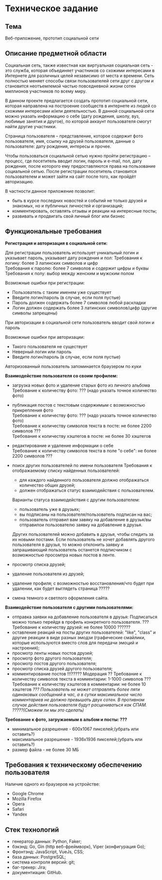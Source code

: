 # Техническое задание
## Тема
Веб-приложение, прототип социальной сети
## Описание предметной области
Социальная сеть, также известная как виртуальная социальная сеть - это служба, которая объединяет участников со схожими интересами в Интернете для различных целей независимо от места и времени. Сеть полностью меняет способы связи пользователей сети друг с другом и становится неотъемлемой частью повседневной жизни сотен миллионов участников по всему миру.

В данном проекте предлагается создать прототип социальной сети, которая направлена на построение сообществ в интернете из людей со схожими интересами и/или деятельностью. В данной социальной сети можно указать информацию о себе (дату рождения, школу, вуз, любимые занятия и другое), по которой аккаунт пользователя смогут найти другие участники.

Страница пользователя – представление, которое содержит фото пользователя, имя, ссылку на друзей пользователя, данные о пользователе: дату рождения, интересы и прочее.

Чтобы пользоваться социальной сетью нужно пройти регистрацию – процесс, где посетитель вводит логин, пароль и e-mail, пол, дату рождения, после которого ему предоставляются права на пользование социальной сетью. После регистрации посетитель становится пользователем и может зайти на сайт после того, как пройдёт авторизацию.

В частности данное приложение позволит:

+ быть в курсе последних новостей и событий не только друзей и знакомых, но и публичных личностей и организаций;
+ комментировать, оставлять отзывы и реакции на интересные посты;
+ развивать и продвигать свой личный блог или бизнес

## Функциональные требования

**Регистрация и авторизация в социальной сети:**

Для регистрации пользователь использует уникальный логин и указывает пароль, указывает дату рождения и пол:
Требования к логину: более 3 латинских символов и цифр   
Требования к паролю: более 7 символов и содержит цифры и буквы 
Требования к полу: выбор между женским и мужским полом

Возможные ошибки при регистрации:
- Пользователь с таким именем уже существует
- Введите логин/пароль (в случае, если поля пустые)
- Пароль должен содержать более 7 символов любой раскладки
- Логин должен содержать более 3 латинских символов/цифр (другие символы запрещены)

При авторизации в социальной сети пользователь вводит свой логин и пароль

Возможные ошибки при авторизации:
* Такого пользователя не существует
* Неверный логин или пароль
* Введите логин/пароль (в случае, если поля пустые)

Авторизованный пользователь запоминается браузером по куки

**Взаимодействие пользователя со своим профилем:**
- загрузка новых фото и удаление старых фото из личного альбома
Требование к количеству фото:   ??? (надо указать точное количество фото) 

- публикация постов с текстовым содержимым с возможностью прикрепления фото   
Требование к количеству фото:   ??? (надо указать точное количество фото)  
Требование к количеству символов текста в посте: не более 2200 символов  ???    
Требование к количеству хэштегов в посте: не более 30 хэштегов

- редактирование и удаление информации о себе   
Требование к количеству символов текста в поле "о себе": не более 2200 символов  ???     
- поиск других пользователей по имени пользователя
  Требования к отображаемому списку найденных пользователей:
  - для каждого найденного пользователя должно отображаться количество общих друзей;
  - должен отображаться статус взаимодействия с пользователем.
  
  Варианты статуса взаимодействия с другим пользователем:
  - пользователь уже в друзьях;
  - вы подписаны на пользователя/пользователь подписан на вас;
  - пользователь отправил вам завяку на добавление в друзья/вы отправилои пользователю заявку на добавление в друзья.
  
  Других пользователей можно добавить в друзья, чтобы следить за их новыми постами. Если пользователь не хочет добавлять другого пользователя в друзья, то можно отклонить заявку и запрашивающий пользователь останется подписчиком с возможностью просомтра новых постов в ленте.

- просмотр списка друзей;
- удаление пользователя из друзей;
- удаление профиля; с возможностью восстановления/что будет при удалении, как будет выглядеть страница ?????
- смена темного и светлого оформления сайта.

**Взаимодействие пользователя с другими пользователями:**
- отправка заявки на добавление пользователя в друзья:
 Подписаться можно только перейдя в профиль конкретного пользователя. ???
Требование к количеству друзей: не более 10000  ??????
- оставление реакций на посты других пользователей: "like", "class" и другие реакции в виде разных эмодзи (графические смайлики, которые используются вместо слов для передачи эмоций и настроения);
- просмотр ленты новых постов друзей;
- просмотр фото другого пользователя;
- просмотр постов другого пользователя;
- просмотр списка друзей другого пользователя;
- комментирование постов !!!????? Модерация ??
Требование к количеству символов текста в комментарии: 1-1000 символов  ???  
Требование к количеству хэштегов в комментарии: не более 10 хэштегов
*??? Пользователь не может отправлять более пяти одинаковых сообщений в час, а в сутки максимальное число комментариев не должно превышать двух сотен. В противном случае действия пользователя будут расцениваться как СПАМ. ?????(Сможем ли мы это сделать)*

**Требование к фото, загружаемым в альбом и посты: ???**
* минимальное разрешение - 600х1067 пикселей;(убрать или оставить?)
* максимальное разрешение - 1936х1936 пикселей;(убрать или оставить?)
* размер файла - не более 30 МБ

## Требования к техническому обеспечению пользователя
Наличие одного из браузеров на устройстве:
 - Google Chrome 
 - Mozilla Firefox
 - Opera
 - Safari
 - Yandex

## Стек технологий

- генератор данных: Python, Faker;
- бэкэнд: Go, Gin (http веб-фреймворк), Viper (конфигурация Go);
- Фронтэнд: JavaScript, VueJs, CSS;
- база данных: PostgreSQL;
- система контроля версий: git;
- баг-трекер: Jira;
- документиация: GitHub.

